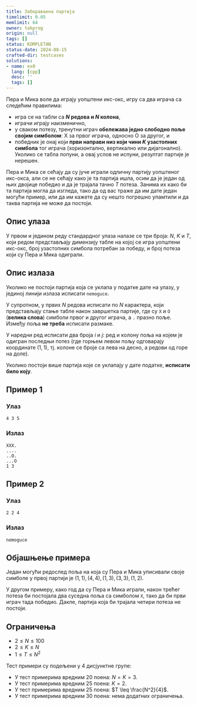 ```yaml
---
title: Заборављена партија
timelimit: 0.05
memlimit: 64
owner: takprog
origin: null
tags: []
status: KOMPLETAN
status-date: 2024-08-15
crafted-dir: testcases
solutions:
- name: ex0
  lang: [cpp]
  desc: ''
  tags: []
---
```


Пера и Мика воле да играју уопштени икс-окс, игру са два играча са
следећим правилима:

* игра се на табли са **$N$ редова и $N$ колона**,
* играчи играју наизменично,
* у сваком потезу, тренутни играч **обележава једно слободно поље
  својим симболом**: X за првог играча, односно O за другог, и
* победник је онај који **први направи низ који чини $K$ узастопних
  симбола** тог играча (хоризонтално, вертикално или дијагонално).
  Уколико се табла попуни, а овај услов не испуни, резултат партије је
  нерешен.

Пера и Мика се сећају да су јуче играли одличну партију уопштеног
икс-окса, али се не сећају како је та партија ишла, осим да је један
од њих двојице победио и да је трајала тачно $T$ потеза. Занима их
како би та партија могла да изгледа, тако да од вас траже да им дате
један могући пример, или да им кажете да су нешто погрешно упамтили и
да таква партија не може да постоји.

## Опис улаза

У првом и једином реду стандардног улаза налазе се три броја: $N$, $K$
и $T$, који редом представљају димензију табле на којој се игра
уопштени икс-окс, број узастопних симбола потребан за победу, и
број потеза који су Пера и Мика одиграли.

## Опис излаза

Уколико не постоји партија која се уклапа у податке дате на улазу, у
јединој линији излаза исписати `nemoguce`. 

У супротном, у првих $N$ редова исписати по $N$ карактера, који
представљају стање табле након завршетка партије, где су `X` и `O`
(**велика слова**) симболи првог и другог играча, а `.` празно поље.
Између поља **не треба** исписати размаке.

У наредни ред исписати два броја $i$ и $j$: ред и колону поља на којем
је одигран последњи потез (где горњем левом пољу одговарају координате
$(1, 1)$, тј. колоне се броје са лева на десно, а редови од горе на
доле).

Уколико постоји више партија које се уклапају у дате податке,
**исписати било коју**.

## Пример 1

### Улаз

~~~
4 3 5
~~~

### Излаз

~~~
XXX.
....
..O.
...O
1 3
~~~

## Пример 2

### Улаз

~~~
2 2 4
~~~

### Излаз

~~~
nemoguce
~~~

## Објашњење примера

Један могући редослед поља на која су Пера и Мика уписивали своје
симболе у првој партији је $(1,1), (4,4), (1,3), (3,3), (1,2)$.

У другом примеру, како год да су Пера и Мика играли, након трећег
потеза би постојала два суседна поља са симболом `X`, тако да би први
играч тада победио. Дакле, партија која би трајала четири потеза не
постоји.

## Ограничења

- $2 \leq N \leq 100$
- $2 \leq K \leq N$
- $1 \leq T \leq N^2$

Тест примери су подељени у 4 дисјунктне групе:
- У тест примерима вредним 20 поена: $N = K = 3$.
- У тест примерима вредним 25 поена: $K = 2$.
- У тест примерима вредним 25 поена: $T \leq \frac{N^2}{4}$.
- У тест примерима вредним 30 поена: нема додатних ограничења.


